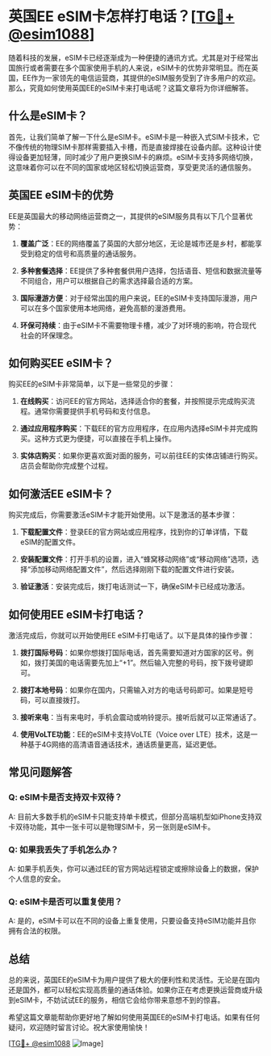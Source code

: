 # 英国EE eSIM卡怎样打电话？[[TG💪+ @esim1088](https://t.me/s/esim1088)]

随着科技的发展，eSIM卡已经逐渐成为一种便捷的通讯方式。尤其是对于经常出国旅行或者需要在多个国家使用手机的人来说，eSIM卡的优势非常明显。而在英国，EE作为一家领先的电信运营商，其提供的eSIM服务受到了许多用户的欢迎。那么，究竟如何使用英国EE的eSIM卡来打电话呢？这篇文章将为你详细解答。

## 什么是eSIM卡？

首先，让我们简单了解一下什么是eSIM卡。eSIM卡是一种嵌入式SIM卡技术，它不像传统的物理SIM卡那样需要插入卡槽，而是直接焊接在设备内部。这种设计使得设备更加轻薄，同时减少了用户更换SIM卡的麻烦。eSIM卡支持多网络切换，这意味着你可以在不同的国家或地区轻松切换运营商，享受更灵活的通信服务。

## 英国EE eSIM卡的优势

EE是英国最大的移动网络运营商之一，其提供的eSIM服务具有以下几个显著优势：

1. **覆盖广泛**：EE的网络覆盖了英国的大部分地区，无论是城市还是乡村，都能享受到稳定的信号和高质量的通话服务。
   
2. **多种套餐选择**：EE提供了多种套餐供用户选择，包括语音、短信和数据流量等不同组合，用户可以根据自己的需求选择最合适的方案。

3. **国际漫游方便**：对于经常出国的用户来说，EE的eSIM卡支持国际漫游，用户可以在多个国家使用本地网络，避免高额的漫游费用。

4. **环保可持续**：由于eSIM卡不需要物理卡槽，减少了对环境的影响，符合现代社会的环保理念。

## 如何购买EE eSIM卡？

购买EE的eSIM卡非常简单，以下是一些常见的步骤：

1. **在线购买**：访问EE的官方网站，选择适合你的套餐，并按照提示完成购买流程。通常你需要提供手机号码和支付信息。

2. **通过应用程序购买**：下载EE的官方应用程序，在应用内选择eSIM卡并完成购买。这种方式更为便捷，可以直接在手机上操作。

3. **实体店购买**：如果你更喜欢面对面的服务，可以前往EE的实体店铺进行购买。店员会帮助你完成整个过程。

## 如何激活EE eSIM卡？

购买完成后，你需要激活eSIM卡才能开始使用。以下是激活的基本步骤：

1. **下载配置文件**：登录EE的官方网站或应用程序，找到你的订单详情，下载eSIM的配置文件。

2. **安装配置文件**：打开手机的设置，进入“蜂窝移动网络”或“移动网络”选项，选择“添加移动网络配置文件”，然后选择刚刚下载的配置文件进行安装。

3. **验证激活**：安装完成后，拨打电话测试一下，确保eSIM卡已经成功激活。

## 如何使用EE eSIM卡打电话？

激活完成后，你就可以开始使用EE eSIM卡打电话了。以下是具体的操作步骤：

1. **拨打国际号码**：如果你想拨打国际电话，首先需要知道对方国家的区号。例如，拨打美国的电话需要先加上“+1”。然后输入完整的号码，按下拨号键即可。

2. **拨打本地号码**：如果你在国内，只需输入对方的电话号码即可。如果是短号码，可以直接拨打。

3. **接听来电**：当有来电时，手机会震动或响铃提示。接听后就可以正常通话了。

4. **使用VoLTE功能**：EE的eSIM卡支持VoLTE（Voice over LTE）技术，这是一种基于4G网络的高清语音通话技术，通话质量更高，延迟更低。

## 常见问题解答

### Q: eSIM卡是否支持双卡双待？
A: 目前大多数手机的eSIM卡只能支持单卡模式，但部分高端机型如iPhone支持双卡双待功能，其中一张卡可以是物理SIM卡，另一张则是eSIM卡。

### Q: 如果我丢失了手机怎么办？
A: 如果手机丢失，你可以通过EE的官方网站远程锁定或擦除设备上的数据，保护个人信息的安全。

### Q: eSIM卡是否可以重复使用？
A: 是的，eSIM卡可以在不同的设备上重复使用，只要设备支持eSIM功能并且你拥有合法的权限。

## 总结

总的来说，英国EE的eSIM卡为用户提供了极大的便利性和灵活性。无论是在国内还是国外，都可以轻松实现高质量的通话体验。如果你正在考虑更换运营商或升级到eSIM卡，不妨试试EE的服务，相信它会给你带来意想不到的惊喜。

希望这篇文章能帮助你更好地了解如何使用英国EE的eSIM卡打电话。如果有任何疑问，欢迎随时留言讨论。祝大家使用愉快！

[[TG💪+ @esim1088](https://t.me/s/esim1088) ![Image](https://i.postimg.cc/4NQfJmqS/Snipaste-2025-05-13-00-14-12.png)]